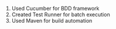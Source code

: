 1. Used Cucumber for BDD framework
2. Created Test Runner for batch execution
3. Used Maven for build automation